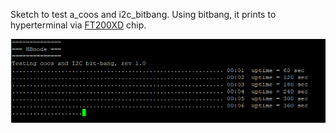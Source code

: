 Sketch to test a_coos and i2c_bitbang. Using bitbang, it prints to hyperterminal via [FT200XD](https://ftdichip.com/products/ft200xd/) chip.

![prints](https://github.com/akouz/HBnode/blob/main/AVR64DD32/Sketches/a_coos/a_coos_prints.png)
